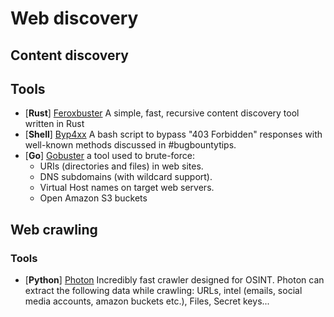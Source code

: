 # Web discovery

## Content discovery

## Tools 
- [**Rust**] [Feroxbuster](https://github.com/epi052/feroxbuster) A simple, fast, recursive content discovery tool written in Rust
- [**Shell**] [Byp4xx](https://github.com/lobuhi/byp4xx) A bash script to bypass "403 Forbidden" responses with well-known methods discussed in #bugbountytips.
- [**Go**] [Gobuster](https://github.com/OJ/gobuster) a tool used to brute-force:
  - URIs (directories and files) in web sites.
  - DNS subdomains (with wildcard support).
  - Virtual Host names on target web servers.
  - Open Amazon S3 buckets

## Web crawling

### Tools 
- [**Python**] [Photon](https://github.com/s0md3v/Photon) Incredibly fast crawler designed for OSINT. Photon can extract the following data while crawling: URLs, intel (emails, social media accounts, amazon buckets etc.), Files, Secret keys...
